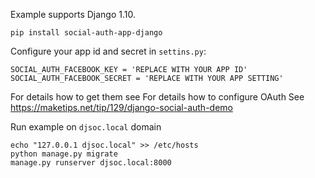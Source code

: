 Example supports Django 1.10.

```
pip install social-auth-app-django
```

Configure your app id and secret in `settins.py`:

```
SOCIAL_AUTH_FACEBOOK_KEY = 'REPLACE WITH YOUR APP ID'
SOCIAL_AUTH_FACEBOOK_SECRET = 'REPLACE WITH YOUR APP SETTING'
```

For details how to get them see For details how to configure OAuth See https://maketips.net/tip/129/django-social-auth-demo 

Run example on `djsoc.local` domain

```
echo "127.0.0.1 djsoc.local" >> /etc/hosts
python manage.py migrate
manage.py runserver djsoc.local:8000
```
